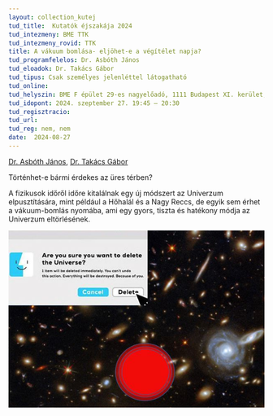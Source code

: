 ```yaml
---
layout: collection_kutej
tud_title:  Kutatók éjszakája 2024
tud_intezmeny: BME TTK
tud_intezmeny_rovid: TTK
title: A vákuum bomlása- eljöhet-e a végítélet napja?
tud_programfelelos: Dr. Asbóth János
tud_eloadok: Dr. Takács Gábor
tud_tipus: Csak személyes jelenléttel látogatható
tud_online: 
tud_helyszin: BME F épület 29-es nagyelőadó, 1111 Budapest XI. kerület, Budafoki út 8.
tud_idopont: 2024. szeptember 27. 19:45 – 20:30
tud_regisztracio: 
tud_url: 
tud_reg: nem, nem
date:  2024-08-27
---
```

[Dr. Asbóth János](https://dtp.physics.bme.hu/Asboth_Janos), [Dr. Takács Gábor](https://dtp.physics.bme.hu/Takacs_Gabor)

Történhet-e bármi érdekes az üres térben?

A fizikusok időről időre kitalálnak egy új módszert az Univerzum elpusztítására, mint például a Hőhalál és a Nagy Reccs, de egyik sem érhet a vákuum-bomlás nyomába, 
ami egy gyors, tiszta és hatékony módja az Univerzum eltörlésének.


![A vákuum bomlása: eljöhet-e a végítélet napja?](../2024/images/a-vakuum-bomlasa-eljohet-e-a-vegitelet-napja.jpg)
